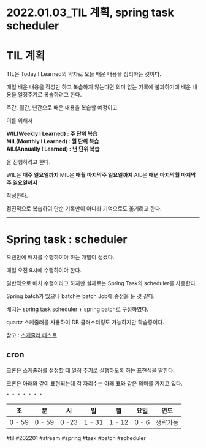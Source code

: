 #   2022.01.03_TIL 계획, spring task scheduler

#   TIL 계획

TIL은 Today I Learned의 약자로 오늘 배운 내용을 정리하는 것이다.

매일 배운 내용을 작성만 하고 복습하지 않는다면 의미 없는 기록에 불과하기에 배운 내용을 일정주기로 복습하려고 한다.

주간, 월간, 년간으로 배운 내용을 복습할 예정이고

이를 위해서

**WIL(Weekly I Learned) : 주 단위 복습**  
**MIL(Monthly I Learned) : 월 단위 복습**  
**AIL(Annually I Learned) : 년 단위 복습**  

을 진행하려고 한다.

WIL은 **매주 일요일까지**
MIL은 **매월 마지막주 일요일까지**
AIL은 **매년 마지막월 마지막주 일요일까지** 

작성한다.

점진적으로 복습하여 단순 기록만이 아니라 기억으로도 옮기려고 한다.

---

#   Spring task : scheduler

오랜만에 배치를 수행하여야 하는 개발이 생겼다.

매일 오전 9시에 수행하여야 한다.

일반적으로 배치 수행이라고 하지만 실제로는 Spring Task의 scheduler를 사용한다.

Spring batch가 있으나 batch는 batch Job에 중점을 둔 것 같다.

배치는 spring task scheduler + spring batch로 구성하였다.

quartz 스케줄러를 사용하여 DB 클러스터링도 가능하지만 학습중이다.

참고 : [스케줄러 테스트](https://skout90.github.io/2017/07/07/Spring/scheduler/?target=_blank)

##  cron

크론은 스케줄러를 설정할 떄 일정 주기로 실행하도록 하는 표현식을 말한다.

크론은 아래와 같이 표현되는데 각 자리수는 아래 표와 같은 의미를 가지고 있다.

```
* * * * * * *
```

|초|분|시|일|월|요일|연도|
|:---:|:---:|:---:|:---:|:---:|:---:|:---:|
|0 - 59|0 - 59|0 -23|1 - 31|1 - 12|0 - 6|생략가능



#til #202201 #stream #spring #task #batch #scheduler
